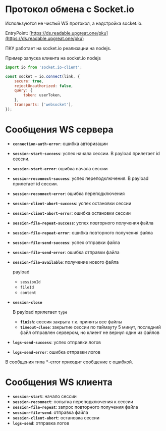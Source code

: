 # Протокол обмена с Socket.io

Используются не чистый WS протокол, а надстройка socket.io.

EntryPoint: [https://ds.readable.upgreat.one/pku](https://ds.readable.upgreat.one/pku)

ПКУ работает на socket.io реализации на nodejs.

Пример запуска клиента на socket.io nodejs

```js
import io from 'socket.io-client';

const socket = io.connect(link, {
    secure: true,
    rejectUnauthorized: false,
    query: {
        token: userToken,
    },
    transports: ['websocket'],
});
```

# Сообщения WS сервера

-   **`connection-auth-error`**: ошибка авторизации

-   **`session-start-success`**: успех начала сессии. В payload прилетает id сессии.
-   **`session-start-error`**: ошибка начала сессии

-   **`session-reconnect-success`**: успех переподключения. В payload прилетает id сессии.
-   **`session-reconnect-error`**: ошибка переподключения

-   **`session-client-abort-success`**: успех остановки сессии
-   **`session-client-abort-error`**: ошибка остановки сессии

-   **`session-file-repeat-success`**: успех повторного получения файла
-   **`session-file-repeat-error`**: ошибка повторного получения файла

-   **`session-file-send-success`**: успех отправки файла
-   **`session-file-send-error`**: ошибка отправки файла

-   **`session-file-available`**: получение нового файла

    payload

    -   `sessionId`
    -   `fileId`
    -   `content`

-   **`session-close`**

    В payload прилетает `type`

    -   **`finish`**: сессия закрыта т.к. приняты все файлы
    -   **`timeout-close`**: закрытие сессии по таймауту 5 минут, последний файл отправлен сервером, но клиент не вернул один из файлов

-   **`logs-send-success`**: успех отправки логов
-   **`logs-send-error`**: ошибка отправки логов

В сообщения типа \*-error приходит сообщение с ошибкой.

# Сообщения WS клиента

-   **`session-start`**: начало сессии
-   **`session-reconnect`**: попытка переподключения к сессии
-   **`session-file-repeat`**: запрос повторного получения файла
-   **`session-file-send`**: отправка файла
-   **`session-client-abort`**: остановка сессии
-   **`logs-send`**: отправка логов

